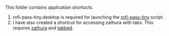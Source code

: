 This folder contains application shortucts.

1. rofi-pass-tiny.desktop is required for launching the [rofi-pass-tiny](https://github.com/isaackwy/desktop-preferences/blob/master/dotfiles/bin/rofi-pass-tiny) script.
2. I have also created a shortcut for accessing zathura with tabs. This requires [zathura](https://pwmt.org/projects/zathura/) and [tabbed](https://tools.suckless.org/tabbed/).
